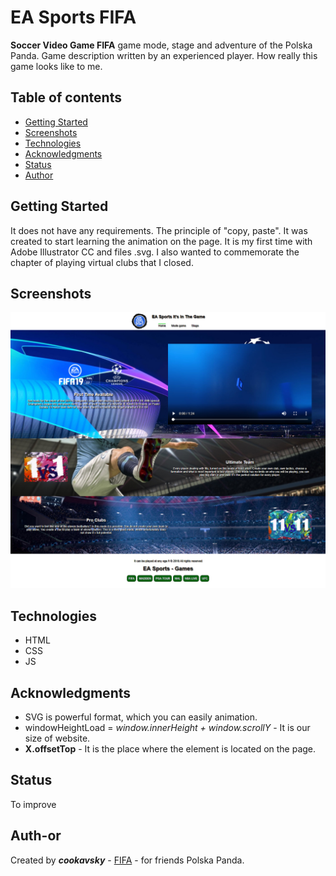 # EA Sports FIFA
**Soccer Video Game FIFA** game mode, stage and adventure of the Polska Panda. Game description written by an experienced player. How really this game looks like to me.

## Table of contents
* [Getting Started](#getting-started)
* [Screenshots](#screenshots)
* [Technologies](#technologies)
* [Acknowledgments](#acknowledgments)
* [Status](#status)
* [Author](#author)

## Getting Started
It does not have any requirements. The principle of "copy, paste". It was created to start learning the animation on the page. It is my first time with Adobe Illustrator CC and files .svg. I also wanted to commemorate the chapter of playing virtual clubs that I closed.

## Screenshots
![Example screenshot](./img/screencapture.jpg)

## Technologies
* HTML
* CSS
* JS

## Acknowledgments
* SVG is powerful format, which you can easily animation.
* windowHeightLoad = _window.innerHeight + window.scrollY_ - It is our size of website.
* **X.offsetTop** - It is the place where the element is located on the page.

## Status
To improve

## Auth-or
Created by **_cookavsky_** - [FIFA](https://www.fifa.cookavsky.com/) - for friends Polska Panda.
